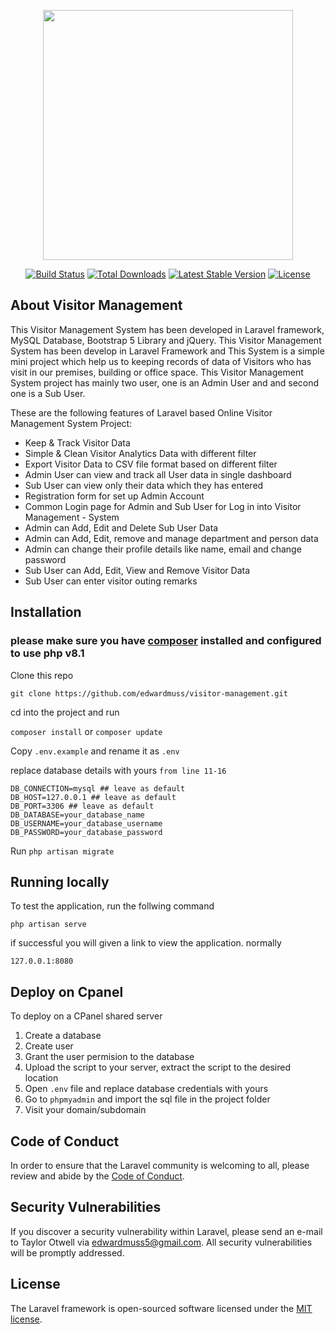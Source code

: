 <p align="center"><a href="https://laravel.com" target="_blank"><img src="https://raw.githubusercontent.com/laravel/art/master/logo-lockup/5%20SVG/2%20CMYK/1%20Full%20Color/laravel-logolockup-cmyk-red.svg" width="400"></a></p>

<p align="center">
<a href="https://travis-ci.org/laravel/framework"><img src="https://travis-ci.org/laravel/framework.svg" alt="Build Status"></a>
<a href="https://packagist.org/packages/laravel/framework"><img src="https://img.shields.io/packagist/dt/laravel/framework" alt="Total Downloads"></a>
<a href="https://packagist.org/packages/laravel/framework"><img src="https://img.shields.io/packagist/v/laravel/framework" alt="Latest Stable Version"></a>
<a href="https://packagist.org/packages/laravel/framework"><img src="https://img.shields.io/packagist/l/laravel/framework" alt="License"></a>
</p>

## About Visitor Management

 This Visitor Management System has been developed in Laravel framework, MySQL Database, Bootstrap 5 Library and jQuery. This Visitor Management System has been develop in Laravel Framework and This System is a simple mini project which help us to keeping records of data of Visitors who has visit in our premises, building or office space. This Visitor Management System project has mainly two user, one is an Admin User and and second one is a Sub User.

 These are the following features of Laravel based Online Visitor Management System Project:

 
- Keep & Track Visitor Data
- Simple & Clean Visitor Analytics Data with different filter
- Export Visitor Data to CSV file format based on different filter
- Admin User can view and track all User data in single dashboard
- Sub User can view only their data which they has entered
- Registration form for set up Admin Account
- Common Login page for Admin and Sub User for Log in into Visitor Management - System
- Admin can Add, Edit and Delete Sub User Data
- Admin can Add, Edit, remove and manage department and person data
- Admin can change their profile details like name, email and change password
- Sub User can Add, Edit, View and Remove Visitor Data
- Sub User can enter visitor outing remarks

## Installation
### please make sure you have [composer]('https://getcomposer.org/download/') installed and configured to use php v8.1
Clone this repo

`git clone https://github.com/edwardmuss/visitor-management.git`

cd into the project and run

`composer install` or `composer update`

Copy `.env.example` and rename it as `.env`

replace database details with yours `from line 11-16`
```
DB_CONNECTION=mysql ## leave as default
DB_HOST=127.0.0.1 ## leave as default
DB_PORT=3306 ## leave as default
DB_DATABASE=your_database_name
DB_USERNAME=your_database_username
DB_PASSWORD=your_database_password
```
Run `php artisan migrate`
## Running locally
To test the application, run the follwing command

`php artisan serve`

if successful you will given a link to view the application. normally

`127.0.0.1:8080`

## Deploy on Cpanel
To deploy on a CPanel shared server
1. Create a database
2. Create user
3. Grant the user permision to the database
4. Upload the script to your server, extract the script to the desired location
5. Open `.env` file and replace database credentials with yours
6. Go to `phpmyadmin` and import the sql file in the project folder
7. Visit your domain/subdomain

## Code of Conduct

In order to ensure that the Laravel community is welcoming to all, please review and abide by the [Code of Conduct](https://laravel.com/docs/contributions#code-of-conduct).

## Security Vulnerabilities

If you discover a security vulnerability within Laravel, please send an e-mail to Taylor Otwell via [edwardmuss5@gmail.com](mailto:edwardmuss5@gmail.com). All security vulnerabilities will be promptly addressed.

## License

The Laravel framework is open-sourced software licensed under the [MIT license](https://opensource.org/licenses/MIT).
